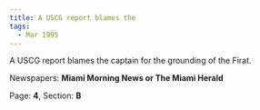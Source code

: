 ```yaml
---  
title: A USCG report blames the  
tags:  
  - Mar 1995  
---  
```

  
A USCG report blames the captain for the grounding of the Firat.  
  
Newspapers: **Miami Morning News or The Miami Herald**  
  
Page: **4**, Section: **B** 
